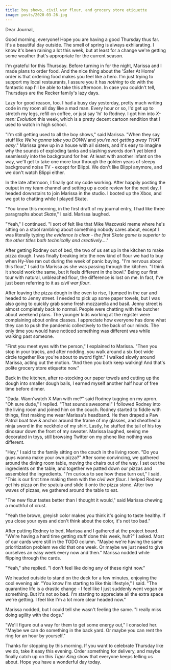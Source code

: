 ```yaml
---
title: boy shows, civil war flour, and grocery store etiquette
image: posts/2020-03-26.jpg
---
```


Dear Journal,

Good morning, everyone!  Hope you are having a good Thursday thus
far.  It's a beautiful day outside.  The smell of spring is always
exhilarating.  I know it's been raining a lot this week, but at least
for a change we're getting some weather that's appropriate for the
current season.

I'm grateful for this Thursday.  Before turning in for the night,
Marissa and I made plans to order food.  And the nice thing about the
'Safer At Home' order is that ordering food makes you feel like a
hero.  I'm just trying to support my local restaurants, I assure you
it has _nothing_ to do with the fantastic nap I'll be able to take
this afternoon.  In case you couldn't tell, Thursdays are the Recker
family's lazy days.

Lazy for good reason, too.  I had a busy day yesterday, pretty much
writing code in my room all day like a mad man.  Every hour or so, I'd
get up to stretch my legs, refill on coffee, or just say 'hi' to
Rodney.  I got him into _X-men: Evolution_ this week, which is a
pretty decent cartoon rendition that I used to watch in high school.

"I'm still getting used to all the boy shows," said Marissa.  "When
they say stuff like _We're gonna take you DOWN_ and _you're not
getting away THAT easy_."  Marissa grew up in a house with all
sisters, and it's easy to imagine why the sounds of exploding tanks
and slashing swords don't yet blend seamlessly into the background for
her.  At least with another infant on the way, we'll get to take one
more tour through the golden years of sleepy background noise TV -
except for Blippi.  We don't like Blippi anymore, and we don't watch
Blippi either.

In the late afternoon, I finally got my code working.  After happily
posting the output in my team channel and setting up a code review for
the next day, I headed downstairs to join Marissa in the studio.  I
booted up the Xbox, and we got to chatting while I played Skate.

"You know this morning, in the first draft of my journal entry, I had
like three paragraphs about _Skate_," I said.  Marissa laughed.

"Yeah," I continued.  "I sort of felt like that Mike Wazowski meme
where he's sitting on a stool rambling about something nobody cares
about, except I was literally typing _the evidence is clear - the
first Skate game is superior to the other titles both technically and
creatively..._."

After getting Rodney out of bed, the two of us set up in the kitchen
to make pizza dough.  I was finally breaking into the new kind of
flour we had to buy when Hy-Vee ran out during the week of panic
buying.  "I'm nervous about this flour," I said to Marissa as she was
passing through the kitchen.  "I think it should work the same, but it
feels different in the bowl."  Being our first tour with natural,
unbleached flour, the difference is lost on me.  In fact, I've just
been referring to it as _civil war flour_.

After leaving the pizza dough in the oven to rise, I jumped in the car
and headed to Jenny street.  I needed to pick up some paper towels,
but I was also going to quickly grab some fresh mozzarella and basil.
Jenny street is almost completely back to normal.  People were
chatting with the butcher about weekend plans.  The younger kids
working at the register were complaining about online classes.  I
appreciate how everyone has done what they can to push the pandemic
collectively to the back of our minds.  The only time you would have
noticed something was different was while walking past someone.

"First you meet eyes with the person," I explained to Marissa.  "Then
you stop in your tracks, and after nodding, you walk around a six foot
wide circle together like you're about to sword fight."  I walked
slowly around Marissa, acting out the motion.  "And then you both keep
walking!  And that's polite grocery store etiquette now."

Back in the kitchen, after re-stocking our paper towels and cutting up
the dough into smaller dough balls, I earned myself another half hour
of free time before dinner.

"Dada.  Wann'watch X Man with me?" said Rodney tugging on my apron.
"Oh sure dude," I replied.  "That sounds awesome!"  I followed Rodney
into the living room and joined him on the couch.  Rodney started to
fiddle with things, first making me wear Marissa's headband.  He then
draped a Paw Patrol boat tow & anchor around the frame of my glasses,
and sheathed a ninja sword in the neckhole of my shirt.  Lastly, he
stuffed the tail of his toy dinosaur down the front of my sweater.
Marissa laughed, seeing me decorated in toys, still browsing Twitter
on my phone like nothing was different.

"Hey," I said to the family sitting on the couch in the living room.
"Do you guys wanna make your own pizza?"  After some convincing, we
gathered around the dining room table, moving the chairs out of the
way.  I set out the ingredients on the table, and together we patted
down our pizzas and assembled the ingredients.  "I'm curious to see
how these turn out," I said.  "This is our first time making them with
the _civil war flour_.  I helped Rodney get his pizza on the spatula
and slide it onto the pizza stone.  After two waves of pizzas, we
gathered around the table to eat.

"The new flour tastes better than I thought it would," said Marissa
chewing a mouthful of crust.

"Yeah the brown, greyish color makes you think it's going to taste
healthy.  If you close your eyes and don't think about the color, it's
not too bad."

After putting Rodney to bed, Marissa and I gathered at the project
board.  "We're having a hard time getting stuff done this week, huh?"
I asked.  Most of our cards were still in the TODO column.  "Maybe
we're having the same prioritization problem we did that one week.  Or
maybe we just need to give ourselves an easy week every now and then."
Marissa nodded while flipping through the cards.

"Yeah," she replied.  "I don't feel like doing any of these right
now."

We headed outside to stand on the deck for a few minutes, enjoying the
cool evening air.  "You know I'm starting to like this lifestyle," I
said.  "The quarantine life is a drastic change - I feel like I just
suddenly went vegan or something.  But it's not so bad.  I'm starting
to appreciate all the extra space we're getting.  I feel like I'm a
lot more clear headed now."

Marissa nodded, but I could tell she wasn't feeling the same.  "I
really miss doing agility with the dogs."

"We'll figure out a way for them to get some energy out," I consoled
her.  "Maybe we can do something in the back yard.  Or maybe you can
rent the ring for an hour by yourself."

Thanks for stopping by this morning.  If you want to celebrate
Thursday like we do, take it easy this evening.  Order something for
delivery, and maybe finally catch up on this _Tiger King_ show that
everyone keeps telling us about.  Hope you have a wonderful day today.
